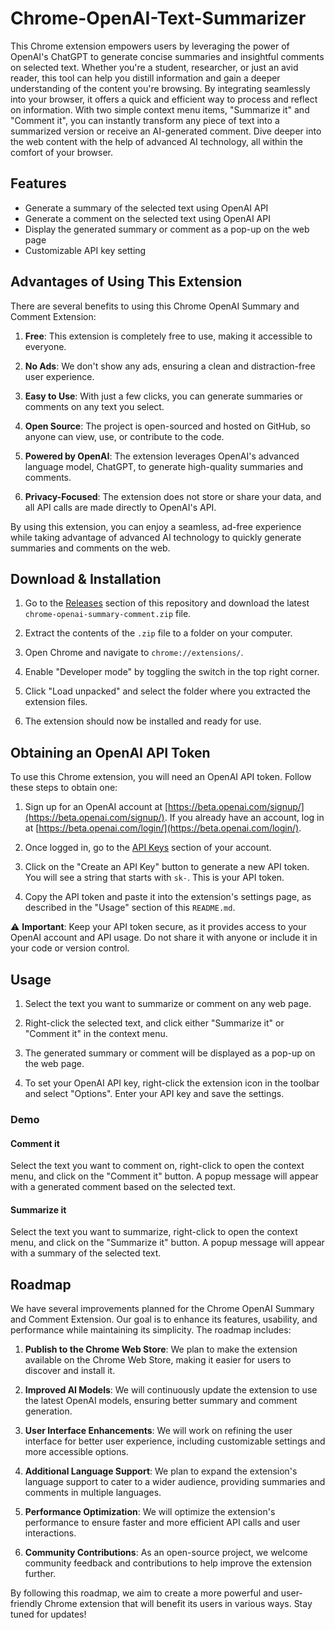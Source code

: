 # Chrome-OpenAI-Text-Summarizer

This Chrome extension empowers users by leveraging the power of OpenAI's ChatGPT to generate concise summaries and insightful comments on selected text. Whether you're a student, researcher, or just an avid reader, this tool can help you distill information and gain a deeper understanding of the content you're browsing. By integrating seamlessly into your browser, it offers a quick and efficient way to process and reflect on information. With two simple context menu items, "Summarize it" and "Comment it", you can instantly transform any piece of text into a summarized version or receive an AI-generated comment. Dive deeper into the web content with the help of advanced AI technology, all within the comfort of your browser.

## Features

- Generate a summary of the selected text using OpenAI API
- Generate a comment on the selected text using OpenAI API
- Display the generated summary or comment as a pop-up on the web page
- Customizable API key setting

## Advantages of Using This Extension

There are several benefits to using this Chrome OpenAI Summary and Comment Extension:

1. **Free**: This extension is completely free to use, making it accessible to everyone.

2. **No Ads**: We don't show any ads, ensuring a clean and distraction-free user experience.

3. **Easy to Use**: With just a few clicks, you can generate summaries or comments on any text you select.

4. **Open Source**: The project is open-sourced and hosted on GitHub, so anyone can view, use, or contribute to the code.

5. **Powered by OpenAI**: The extension leverages OpenAI's advanced language model, ChatGPT, to generate high-quality summaries and comments.

6. **Privacy-Focused**: The extension does not store or share your data, and all API calls are made directly to OpenAI's API.

By using this extension, you can enjoy a seamless, ad-free experience while taking advantage of advanced AI technology to quickly generate summaries and comments on the web.

## Download & Installation

1. Go to the [Releases](https://github.com/anurag1942003/Chrome-OpenAI-Text-Summarizer/releases) section of this repository and download the latest `chrome-openai-summary-comment.zip` file.

2. Extract the contents of the `.zip` file to a folder on your computer.

3. Open Chrome and navigate to `chrome://extensions/`.

4. Enable "Developer mode" by toggling the switch in the top right corner.

5. Click "Load unpacked" and select the folder where you extracted the extension files.

6. The extension should now be installed and ready for use.

## Obtaining an OpenAI API Token

To use this Chrome extension, you will need an OpenAI API token. Follow these steps to obtain one:

1. Sign up for an OpenAI account at [https://beta.openai.com/signup/](https://beta.openai.com/signup/). If you already have an account, log in at [https://beta.openai.com/login/](https://beta.openai.com/login/).

2. Once logged in, go to the [API Keys](https://beta.openai.com/account/api-keys) section of your account.

3. Click on the "Create an API Key" button to generate a new API token. You will see a string that starts with `sk-`. This is your API token.

4. Copy the API token and paste it into the extension's settings page, as described in the "Usage" section of this `README.md`.

⚠️ **Important**: Keep your API token secure, as it provides access to your OpenAI account and API usage. Do not share it with anyone or include it in your code or version control.

## Usage

1. Select the text you want to summarize or comment on any web page.

2. Right-click the selected text, and click either "Summarize it" or "Comment it" in the context menu.

3. The generated summary or comment will be displayed as a pop-up on the web page.

4. To set your OpenAI API key, right-click the extension icon in the toolbar and select "Options". Enter your API key and save the settings.

### Demo

#### Comment it

Select the text you want to comment on, right-click to open the context menu, and click on the "Comment it" button. A popup message will appear with a generated comment based on the selected text.

#### Summarize it

Select the text you want to summarize, right-click to open the context menu, and click on the "Summarize it" button. A popup message will appear with a summary of the selected text.

## Roadmap

We have several improvements planned for the Chrome OpenAI Summary and Comment Extension. Our goal is to enhance its features, usability, and performance while maintaining its simplicity. The roadmap includes:

1. **Publish to the Chrome Web Store**: We plan to make the extension available on the Chrome Web Store, making it easier for users to discover and install it.

2. **Improved AI Models**: We will continuously update the extension to use the latest OpenAI models, ensuring better summary and comment generation.

3. **User Interface Enhancements**: We will work on refining the user interface for better user experience, including customizable settings and more accessible options.

4. **Additional Language Support**: We plan to expand the extension's language support to cater to a wider audience, providing summaries and comments in multiple languages.

5. **Performance Optimization**: We will optimize the extension's performance to ensure faster and more efficient API calls and user interactions.

6. **Community Contributions**: As an open-source project, we welcome community feedback and contributions to help improve the extension further.

By following this roadmap, we aim to create a more powerful and user-friendly Chrome extension that will benefit its users in various ways. Stay tuned for updates!
